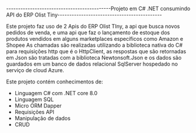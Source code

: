 --------------------------------------------Projeto em C# .NET consumindo API do ERP Olist Tiny--------------------------------------------
 
 
 
 Este projeto faz uso de 2 Apis do ERP Olist TIny, a api que busca novos pedidos de venda, e uma api que faz o lançamento de estoque dos produtos vendidos em alguns marketplaces específicos como Amazon e Shopee
 As chamadas são realizadas utilizando a biblioteca nativa do C# para requisições http que é o HttpClient,
 as respostas que são retornadas em Json são tratadas com a biblioteca Newtonsoft.Json
 e os dados são guardados em um banco de dados relacional SqlServer hospedado no serviço de cloud Azure.

 Este projeto contém conhecimentos de:
 - Linguagem C# com .NET core 8.0
 - Linguagem SQL
 - Micro ORM Dapper
 - Requisições API
 - Manipulação de dados
 - CRUD
